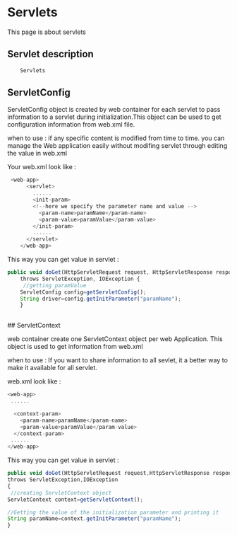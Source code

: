 # Servlets
<p>This page is about servlets</p>

## Servlet description

```js
    Servlets 
```
## ServletConfig 
<p>ServletConfig object is created by web container for each servlet to pass information to a servlet during initialization.This object can be used to get configuration information from web.xml file.

when to use : if any specific content is modified from time to time. you can manage the Web application easily without modifing servlet through editing the value in web.xml

Your web.xml look like :
```js
 <web-app>  
      <servlet>  
        ......     
        <init-param>  
        <!--here we specify the parameter name and value -->
          <param-name>paramName</param-name>  
          <param-value>paramValue</param-value>  
        </init-param> 
        ......  
      </servlet>  
    </web-app>
```

This way you can get value in servlet :
```js
public void doGet(HttpServletRequest request, HttpServletResponse response)  
    throws ServletException, IOException {  
     //getting paramValue
    ServletConfig config=getServletConfig();  
    String driver=config.getInitParameter("paramName"); 
    } 
  
```
 </p>
## ServletContext
<p> web container create one ServletContext object per web Application. This object is used to get information from web.xml

when to use : If you want to share information to all sevlet, it a better way to make it available for all servlet.

web.xml look like :
```js
<web-app>  
 ......  

  <context-param>  
    <param-name>paramName</param-name>  
    <param-value>paramValue</param-value>  
  </context-param>  
 ......  
</web-app>  
```
This way you can get value in servlet :
```js
public void doGet(HttpServletRequest request,HttpServletResponse response)  
throws ServletException,IOException  
{  
 //creating ServletContext object  
ServletContext context=getServletContext();  

//Getting the value of the initialization parameter and printing it  
String paramName=context.getInitParameter("paramName");   
}  
```
</p>
